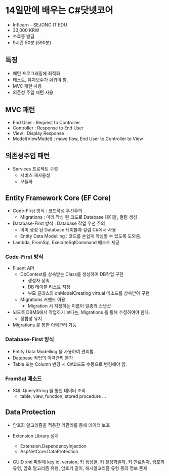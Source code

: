 # 14일만에 배우는 C#닷넷코어

- Inflearn - SEJONG IT EDU
- 33,000 KRW
- 수료증 발급
- 9시간 50분 (590분)



## 특징

- 패턴 프로그래밍에 최적화
- 테스트, 유지보수가 쉬워야 함.
- MVC 패턴 사용
- 의존성 주입 패턴 사용



## MVC 패턴

- End User : Request to Controller
- Controller : Response to End User
- View : Display Response
- Model(ViewModel) : move flow, End User to Controller to View



## 의존성주입 패턴

- Services 프로젝트 구성
  - 서비스 재사용성
  - 모듈화



## Entity Framework Core (EF Core)

- Code-First 방식 : 코드작성 우선주의
  - Migrations : 미리 작성 된 코드로 Database 테이블, 컬럼 생성
- Database-First 방식 : Database 작업 우선 주의
  - 이미 생성 된 Database 테이블과 컬럼 C#에서 사용
  - Entity Data Modelling : 코드를 손쉽게 작성할 수 있도록 도와줌.
- Lambda, FromSql, ExecuteSqlCommand 메소드 제공



### Code-First 방식

- Fluent API
  - DbContext를 상속받는 Class를 생성하여 DB작업 구현
    - 생성자 상속
    - DB 테이블 리스트 지정
    - 부모 클래스의 onModelCreating virtual 메소드를 상속받아 구현
  - Migrations 커맨드 이용
    - Migration 시 지정하는 이름이 일종의 스냅샷
- 되도록 DBMS에서 작업하기 보다는, Migrations 를 통해 수정하여야 한다.
  - 정합성 유지
- Migrations 를 통한 이력관리 가능



### Database-First 방식

- Entity Data Modelling 을 사용하여 편리함.
- Database 작업의 이력관리 불가
- Table 또는 Column 변경 시 C#코드도 수동으로 변경해야 함.



### FromSql 메소드

- SQL QueryString 을 통한 데이터 조회
  - table, view, function, stored procedure ...



## Data Protection

- 암호화 알고리즘을 적용한 키관리를 통해 데이터 보호

- Extension Library 설치
  - Extension.DependencyInjection
  - AspNetCore.DataProtection

- GUID xml 파일에 key id, version, 키 생성일, 키 활성화일자, 키 만료일자, 암호화 유형, 암호 알고리즘 유형, 암호키 길이, 해시알고리즘 유형 등의 정보 존재